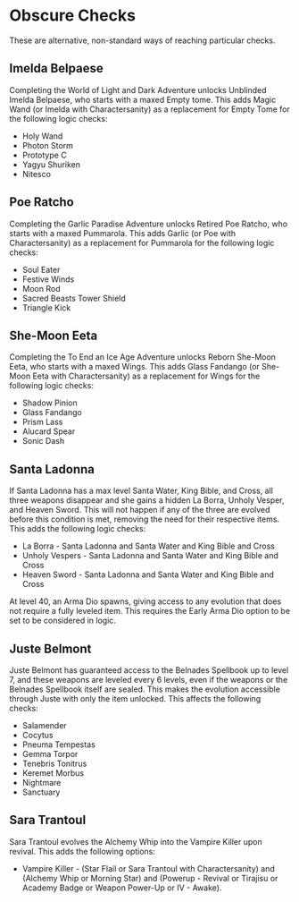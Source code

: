 # Obscure Checks
These are alternative, non-standard ways of reaching particular checks.

## Imelda Belpaese
Completing the World of Light and Dark Adventure unlocks Unblinded Imelda Belpaese, who starts with a maxed Empty tome. This adds Magic Wand (or Imelda with Charactersanity) as a replacement for Empty Tome for the following logic checks:
* Holy Wand
* Photon Storm
* Prototype C
* Yagyu Shuriken
* Nitesco

## Poe Ratcho
Completing the Garlic Paradise Adventure unlocks Retired Poe Ratcho, who starts with a maxed Pummarola. This adds Garlic (or Poe with Charactersanity) as a replacement for Pummarola for the following logic checks:
* Soul Eater
* Festive Winds
* Moon Rod
* Sacred Beasts Tower Shield
* Triangle Kick

## She-Moon Eeta
Completing the To End an Ice Age Adventure unlocks Reborn She-Moon Eeta, who starts with a maxed Wings. This adds Glass Fandango (or She-Moon Eeta with Charactersanity) as a replacement for Wings for the following logic checks:
* Shadow Pinion
* Glass Fandango
* Prism Lass
* Alucard Spear
* Sonic Dash

## Santa Ladonna
If Santa Ladonna has a max level Santa Water, King Bible, and Cross, all three weapons disappear and she gains a hidden La Borra, Unholy Vesper, and Heaven Sword. This will not happen if any of the three are evolved before this condition is met, removing the need for their respective items. This adds the following logic checks:
* La Borra - Santa Ladonna and Santa Water and King Bible and Cross
* Unholy Vespers - Santa Ladonna and Santa Water and King Bible and Cross
* Heaven Sword - Santa Ladonna and Santa Water and King Bible and Cross

At level 40, an Arma Dio spawns, giving access to any evolution that does not require a fully leveled item. This requires the Early Arma Dio option to be set to be considered in logic.

## Juste Belmont
Juste Belmont has guaranteed access to the Belnades Spellbook up to level 7, and these weapons are leveled every 6 levels, even if the weapons or the Belnades Spellbook itself are sealed. This makes the evolution accessible through Juste with only the item unlocked. This affects the following checks:
* Salamender
* Cocytus
* Pneuma Tempestas
* Gemma Torpor
* Tenebris Tonitrus
* Keremet Morbus
* Nightmare
* Sanctuary

## Sara Trantoul
Sara Trantoul evolves the Alchemy Whip into the Vampire Killer upon revival. This adds the following options:
* Vampire Killer - (Star Flail or Sara Trantoul with Charactersanity) and (Alchemy Whip or Morning Star) and (Powerup - Revival or Tirajisu or Academy Badge or Weapon Power-Up or IV - Awake).